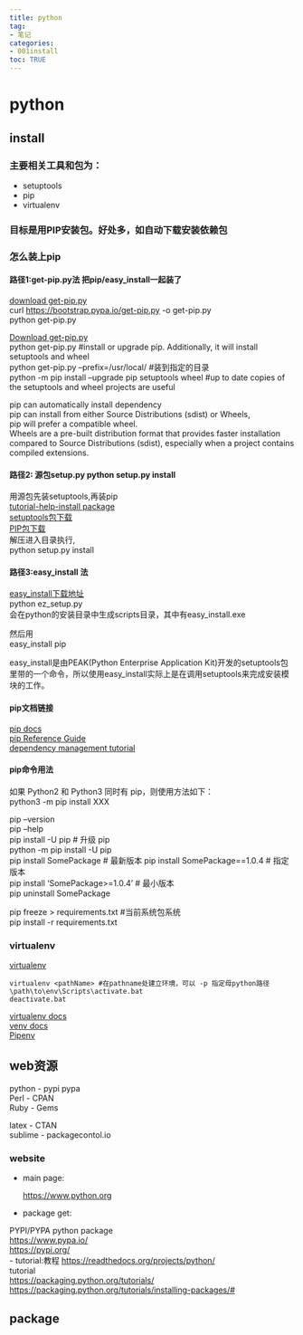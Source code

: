 ```yaml
---
title: python
tag: 
- 笔记
categories:
- 001install
toc: TRUE
---
```

<h1 id="python">python</h1>
<h2 id="install">install</h2>
<h3 id="主要相关工具和包为">主要相关工具和包为：</h3>
<ul>
<li>setuptools</li>
<li>pip</li>
<li>virtualenv</li>
</ul>
<h3 id="目标是用pip安装包好处多如自动下载安装依赖包">目标是用PIP安装包。好处多，如自动下载安装依赖包</h3>
<h3 id="怎么装上pip">怎么装上pip</h3>
<h4 id="路径1get-pip.py法-把pipeasy_install一起装了">路径1:get-pip.py法 把pip/easy_install一起装了</h4>
<p><a href="https://bootstrap.pypa.io/get-pip.py">download get-pip.py</a><br />
curl <a href="https://bootstrap.pypa.io/get-pip.py" class="uri">https://bootstrap.pypa.io/get-pip.py</a> -o get-pip.py<br />
python get-pip.py</p>
<p><a href="https://bootstrap.pypa.io/get-pip.py">Download get-pip.py</a><br />
python get-pip.py #install or upgrade pip. Additionally, it will install setuptools and wheel<br />
python get-pip.py –prefix=/usr/local/ #装到指定的目录<br />
python -m pip install –upgrade pip setuptools wheel #up to date copies of the setuptools and wheel projects are useful</p>
<p>pip can automatically install dependency<br />
pip can install from either Source Distributions (sdist) or Wheels,<br />
pip will prefer a compatible wheel.<br />
Wheels are a pre-built distribution format that provides faster installation compared to Source Distributions (sdist), especially when a project contains compiled extensions.</p>
<h4 id="路径2-源包setup.py-python-setup.py-install">路径2: 源包setup.py python setup.py install</h4>
<p>用源包先装setuptools,再装pip<br />
<a href="https://packaging.python.org/tutorials/installing-packages/">tutorial-help-install package</a><br />
<a href="https://pypi.org/project/setuptools/#files">setuptools包下载</a><br />
<a href="https://pypi.org/project/pip/#files">PIP包下载</a><br />
解压进入目录执行,<br />
python setup.py install</p>
<h4 id="路径3easy_install-法">路径3:easy_install 法</h4>
<p><a href="https://pypi.python.org/pypi/ez_setup">easy_install下载地址</a><br />
python ez_setup.py<br />
会在python的安装目录中生成scripts目录，其中有easy_install.exe</p>
<p>然后用<br />
easy_install pip</p>
<p>easy_install是由PEAK(Python Enterprise Application Kit)开发的setuptools包里带的一个命令，所以使用easy_install实际上是在调用setuptools来完成安装模块的工作。</p>
<h4 id="pip文档链接">pip文档链接</h4>
<p><a href="https://pip.pypa.io/">pip docs</a><br />
<a href="https://pip.pypa.io/en/latest/reference/index.html">pip Reference Guide</a><br />
<a href="https://packaging.python.org/tutorials/managing-dependencies/#managing-dependencies">dependency management tutorial</a></p>
<h4 id="pip命令用法">pip命令用法</h4>
<p>如果 Python2 和 Python3 同时有 pip，则使用方法如下：<br />
python3 -m pip install XXX</p>
<p>pip –version<br />
pip –help<br />
pip install -U pip # 升级 pip<br />
python -m pip install -U pip<br />
pip install SomePackage # 最新版本 pip install SomePackage==1.0.4 # 指定版本<br />
pip install ‘SomePackage&gt;=1.0.4’ # 最小版本<br />
pip uninstall SomePackage</p>
<p>pip freeze &gt; requirements.txt #当前系统包系统<br />
pip install -r requirements.txt</p>
<h3 id="virtualenv">virtualenv</h3>
<p><a href="https://pypi.org/project/virtualenv/#files">virtualenv</a></p>
<pre><code>virtualenv &lt;pathName&gt; #在pathname处建立环境，可以 -p 指定母python路径  
\path\to\env\Scripts\activate.bat  
deactivate.bat  </code></pre>
<p><a href="http://virtualenv.pypa.io/">virtualenv docs</a><br />
<a href="https://docs.python.org/3/library/venv.html">venv docs</a><br />
<a href="https://packaging.python.org/key_projects/#pipenv">Pipenv</a></p>
<h2 id="web资源">web资源</h2>
<p>python - pypi pypa<br />
Perl - CPAN<br />
Ruby - Gems</p>
<p>latex - CTAN<br />
sublime - packagecontol.io</p>
<h3 id="website">website</h3>
<ul>
<li><p>main page:</p>
<p><a href="https://www.python.org" class="uri">https://www.python.org</a></p></li>
<li>package get:</li>
</ul>
<p>PYPI/PYPA python package<br />
<a href="https://www.pypa.io/" class="uri">https://www.pypa.io/</a><br />
<a href="https://pypi.org/" class="uri">https://pypi.org/</a><br />
- tutorial:教程 <a href="https://readthedocs.org/projects/python/" class="uri">https://readthedocs.org/projects/python/</a><br />
tutorial<br />
<a href="https://packaging.python.org/tutorials/" class="uri">https://packaging.python.org/tutorials/</a><br />
<a href="https://packaging.python.org/tutorials/installing-packages/#" class="uri">https://packaging.python.org/tutorials/installing-packages/#</a></p>
<h2 id="package">package</h2>
